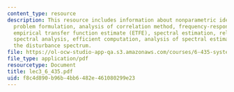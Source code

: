 ```yaml
---
content_type: resource
description: This resource includes information about nonparametric identification,
  problem formulation, analysis of correlation method, frequency-response analysis,
  empirical transfer function estimate (ETFE), spectral estimation, relations to traditional
  spectral analysis, efficient computation, analysis of spectral estimation and estimating
  the disturbance spectrum.
file: https://ol-ocw-studio-app-qa.s3.amazonaws.com/courses/6-435-system-identification-spring-2005/f8c4d890b96b4bb6482e461080299e23_lec3_6_435.pdf
file_type: application/pdf
resourcetype: Document
title: lec3_6_435.pdf
uid: f8c4d890-b96b-4bb6-482e-461080299e23
---
```

